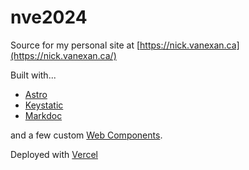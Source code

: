 # nve2024

Source for my personal site at [https://nick.vanexan.ca](https://nick.vanexan.ca/) 

Built with... 

- [Astro](https://astro.build/)
- [Keystatic](https://keystatic.com/) 
- [Markdoc](https://markdoc.dev/) 

and a few custom [Web Components](https://developer.mozilla.org/en-US/docs/Web/API/Web_components).

Deployed with [Vercel](https://vercel.com/)
